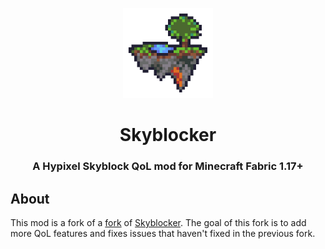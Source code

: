 

<p align="center">
   <a href="https://github.com/null2264/Skyblocker"><img src="/logo.png" alt="Skyblocker" width="144"/></a>
</p align="center">

<h1 align="center">Skyblocker</h1>

<h3 align="center">A Hypixel Skyblock QoL mod for Minecraft Fabric 1.17+</h3>

## About

This mod is a fork of a [fork](https://github.com/LifeIsAParadox/Skyblocker) of
[Skyblocker](https://github.com/Kraineff/Skyblocker). The goal of this
fork is to add more QoL features and fixes issues that haven't fixed in the
previous fork.
